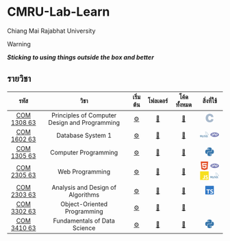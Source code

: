 # CMRU-Lab-Learn

Chiang Mai Rajabhat University

<!-- prettier-ignore -->
> [!WARNING]
> ***Sticking to using things outside the box and better***

## รายวิชา

<!-- prettier-ignore-start -->
<!-- course-start -->

|รหัส|วิชา|เริ่มต้น|โฟลเดอร์|โค้ดทั้งหมด|สิ่งที่ใช้|
 |:---:|:---:|:---:|:---:|:---:|:---:|
| [COM 1308 63](https://reg.cmru.ac.th/registrar/class_info_5.asp?courseid=16390) | Principles of Computer Design and Programming | [⚙️](./COM-1308/README.md) | [📁](./COM-1308/) | [📑](./COM-1308/LIST.md) | <a href="#" target="_blank"><img width="20px" src="./resources/c.svg" alt="C"/></a> |
| [COM 1602 63](https://reg.cmru.ac.th/registrar/class_info_5.asp?courseid=16391) | Database System 1 | [⚙️](./COM-1602/README.md) | [📁](./COM-1602/) | [📑](./COM-1602/LIST.md) | <a href="#" target="_blank"><img width="20px" src="./resources/sql.svg" alt="MySQL"/></a>  <a href="#" target="_blank"><img width="20px" src="./resources/php.svg" alt="PHP"/></a> |
| [COM 1305 63](https://reg.cmru.ac.th/registrar/class_info_5.asp?courseid=2784) | Computer Programming | [⚙️](./COM-1305/README.md) | [📁](./COM-1305/) | [📑](./COM-1305/LIST.md) | <a href="#" target="_blank"><img width="20px" src="./resources/py.svg" alt="Python"/></a> |
| [COM 2305 63](https://reg.cmru.ac.th/registrar/class_info_5.asp?courseid=16401) | Web Programming | [⚙️](./COM-2305/README.md) | [📁](./COM-2305/) | [📑](./COM-2305/LIST.md) | <a href="#" target="_blank"><img width="20px" src="./resources/html.svg" alt="HTML5"/></a> <a href="#" target="_blank"><img width="20px" src="./resources/php.svg" alt="PHP"/></a> <a href="#" target="_blank"><img width="20px" src="./resources/js.svg" alt="JavaScript"/></a> <a href="#" target="_blank"><img width="20px" src="./resources/sql.svg" alt="MySQL"/></a> |
| [COM 2303 63](https://reg.cmru.ac.th/registrar/class_info_5.asp?courseid=2814) | Analysis and Design of Algorithms | [⚙️](./COM-2303/README.md) | [📁](./COM-2303/) | [📑](./COM-2303/LIST.md) | <a href="#" target="_blank"><img width="20px" src="./resources/ts.svg" alt="TypeScript"/></a> |
| [COM 3302 63](https://reg.cmru.ac.th/registrar/class_info_5.asp?courseid=2882) | Object-Oriented Programming | [⚙️](./COM-3302/README.md) | [📁](./COM-3302/) | [📑](./COM-3302/LIST.md) |  |
| [COM 3410 63](https://reg.cmru.ac.th/registrar/class_info_5.asp?courseid=16405) | Fundamentals of Data Science | [⚙️](./COM-3410/README.md) | [📁](./COM-3410/) | [📑](./COM-3410/LIST.md) | <a href="#" target="_blank"><img width="20px" src="./resources/py.svg" alt="Python"/></a> |

<!-- course-end -->
<!-- prettier-ignore-end -->
